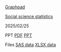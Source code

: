 [Graphpad](https://www.graphpad.com/quickcalcs/)

[Social science statistics](https://www.socscistatistics.com/tests/)

2025/02/25

PPT
[PDF](生物統計實務113-2-1_EElass.pdf)
[PPT](生物統計實務113-2-1_EElass.ppt)

Files
[SAS data](stu_heig.sas7bdat)
[XLSX data](Stu_Heig.xlsx)

